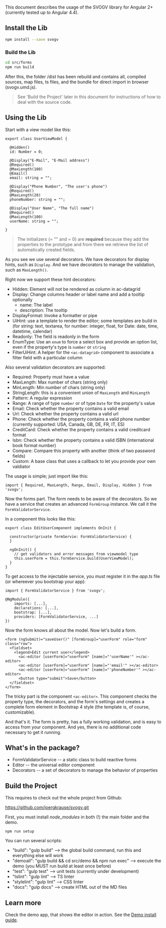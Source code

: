 This document describes the usage of the SVOGV library for Angular 2+ (currently tested up to Angular 4.4). 

## Install the Lib
 
 ```bash
 npm install --save svogv
 ```

### Build the Lib

 ```bash
 cd src/forms 
 npm run build
 ```

After this, the folder /dist has been rebuild and contains all, compiled sources, map files, ts files, and the bundle for direct import in browser (svogv.umd.js).

> See 'Build the Project' later in this document for instructions of how to deal with the source code.
 
## Using the Lib

Start with a view model like this:

~~~
export class UserViewModel {

  @Hidden()
  id: Number = 0;

  @Display("E-Mail", "E-Mail address")
  @Required()
  @MaxLength(100)
  @Email()
  email: string = "";

  @Display("Phone Number", "The user's phone")
  @Required()
  @MaxLength(20)
  phoneNumber: string = "";

  @Display("User Name", "The full name")
  @Required()
  @MaxLength(100)
  userName: string = "";

}
~~~

> The initializers (= "" and = 0) are **required** because they add the properties to the prototype and from there we retrieve the list of automatically created fields.

As you see we use several decorators. We have decorators for display hints, such as `Display`. And we have decorators to manage the validation, such as `MaxLength()`. 

Right now we support these hint decorators:

* Hidden: Element will not be rendered as column in ac-datagrid
* Display: Change columns header or label name and add a tooltip optionally
  * name: The label
  * description: The tooltip
* DisplayFormat: Invoke a formatter or pipe
* UiHint: use a template to render the editor; some templates are build in (for string: text, textarea, for number: integer, float, for Date: date, time, datetime, calendar)
* Readonly: The field is readonly in the form
* EnumType: Use an `enum` to force a select box and provide an option list, even if the property's type is `number` or `string`
* FilterUiHint: A helper for the `<ac-datagrid>` component to associate a filter field with a particular column

Also several validation decorators are supported:

* Required: Property must have a value
* MaxLength: Max number of chars (string only)
* MinLength: Min number of chars (string only)
* StringLength: this is a convenient union of `MaxLength` and `MinLength`
* Pattern: A regular expression
* Range: A range of type `number` or of type `Date` for the property's value
* Email: Check whether the property contains a valid email
* Url: Check whether the property contains a valid url
* Phone: Check whether the property contains a valid phone number (currently supported: USA, Canada, GB, DE, FR, IT, ES)
* CreditCard: Check whether the property contains a valid creditcard format
* Isbn:  Check whether the property contains a valid ISBN (international book format number)
* Compare: Compare this property with another (think of two password fields)
* Custom: A base class that uses a callback to let you provide your own valdiator

The usage is simple; just import like this:

~~~
import { Required, MaxLength, Range, Email, Display, Hidden } from 'svogv';
~~~

Now the forms part. The form needs to be aware of the decorators. So we have a service that creates an advanced `FormGroup` instance. We call it the `FormValidatorService`. 

In a component this looks like this:

~~~
export class EditUserComponent implements OnInit {

  constructor(private formServie: FormValidatorService) {
  }

  ngOnInit() {
    // get validators and error messages from viewmodel type     
    this.userForm = this.formService.build(UserViewModel);
  }
}
~~~

To get access to the injectable service, you must register it in the *app.ts* file (or whereever you bootstrap your app):

~~~
import { FormValidatorService } from 'svogv';

@NgModule({
    imports: [...],
    declarations: [...],
    bootstrap: [...],
    providers: [FormValidatorService, ...]
})
~~~

Now the form knows all about the model. Now let's build a form.

~~~
<form (ngSubmit)="saveUser()" [formGroup]="userForm" role="form" class="row">
  <fieldset>
    <legend>Edit current user</legend>
      <ac-editor [userForm]="userForm" [name]="'userName'" ></ac-editor>
      <ac-editor [userForm]="userForm" [name]="'email'" ></ac-editor>
      <ac-editor [userForm]="userForm" [name]="'phoneNumber'" ></ac-editor>
      <button type="submit">Save</button>
  </fieldset>
</form> 
~~~

The tricky part is the component `<ac-editor>`. This component checks the property type, the decorators, and the form's settings and creates a complete form element in Bootstrap 4 style (the template is, of course, customizable).

And that's it. The form is pretty, has a fully working validation, and is easy to access from your component. And yes, there is no additional code necessary to get it running.

## What's in the package?

* FormValidatorService -- a static class to build reactive forms
* Editor -- the universal editor component
* Decorators -- a set of decorators to manage the behavior of properties

## Build the Project

This requires to check out the whole project from Github:

https://github.com/joergkrause/svogv.git

First, you must install *node_modules* in both (!) the main folder and the demo.

~~~
npm run setup
~~~

You can run several scripts:

* "build": "gulp build" --> the global build command, run this and everything else will work
* "demoall": "gulp build && cd src/demo && npm run exec" --> execute the demo (you MUST run build at least once before)
* "test": "gulp test" --> unit tests (currently under development)
* "tslint": "gulp lint" --> TS linter
* "stylelint": "gulp lint" --> CSS linter
* "docs": "gulp docs" --> create HTML out of the MD files

## Learn more

Check the demo app, that shows the editor in action. See the [Demo install guide](/src/demo/README).